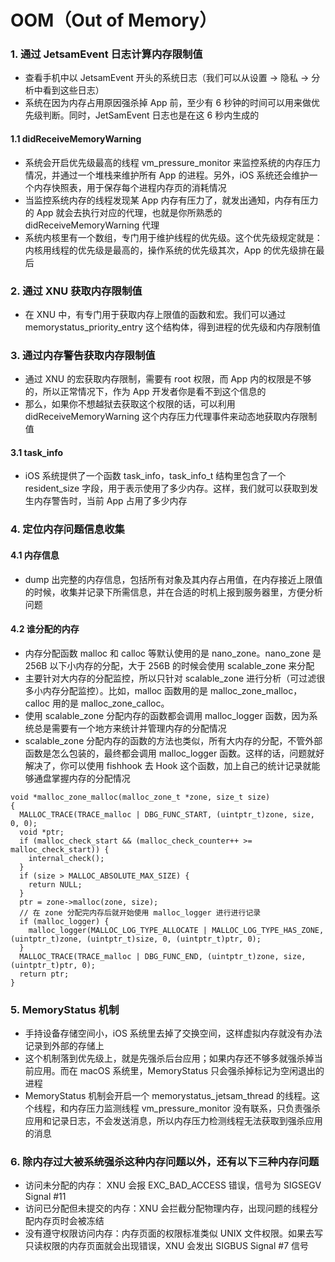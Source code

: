 # OOM（Out of Memory）

### 1. 通过 JetsamEvent 日志计算内存限制值

* 查看手机中以 JetsamEvent 开头的系统日志（我们可以从设置 -> 隐私 -> 分析中看到这些日志）
* 系统在因为内存占用原因强杀掉 App 前，至少有 6 秒钟的时间可以用来做优先级判断。同时，JetSamEvent 日志也是在这 6 秒内生成的

#### 1.1 didReceiveMemoryWarning

* 系统会开启优先级最高的线程 vm_pressure_monitor 来监控系统的内存压力情况，并通过一个堆栈来维护所有 App 的进程。另外，iOS 系统还会维护一个内存快照表，用于保存每个进程内存页的消耗情况
* 当监控系统内存的线程发现某 App 内存有压力了，就发出通知，内存有压力的 App 就会去执行对应的代理，也就是你所熟悉的 didReceiveMemoryWarning 代理
* 系统内核里有一个数组，专门用于维护线程的优先级。这个优先级规定就是：内核用线程的优先级是最高的，操作系统的优先级其次，App 的优先级排在最后

### 2. 通过 XNU 获取内存限制值

* 在 XNU 中，有专门用于获取内存上限值的函数和宏。我们可以通过 memorystatus_priority_entry 这个结构体，得到进程的优先级和内存限制值

### 3. 通过内存警告获取内存限制值

* 通过 XNU 的宏获取内存限制，需要有 root 权限，而 App 内的权限是不够的，所以正常情况下，作为 App 开发者你是看不到这个信息的
* 那么，如果你不想越狱去获取这个权限的话，可以利用 didReceiveMemoryWarning 这个内存压力代理事件来动态地获取内存限制值

#### 3.1 task_info

* iOS 系统提供了一个函数 task_info，task_info_t 结构里包含了一个 resident_size 字段，用于表示使用了多少内存。这样，我们就可以获取到发生内存警告时，当前 App 占用了多少内存


### 4. 定位内存问题信息收集

#### 4.1 内存信息

* dump 出完整的内存信息，包括所有对象及其内存占用值，在内存接近上限值的时候，收集并记录下所需信息，并在合适的时机上报到服务器里，方便分析问题


#### 4.2 谁分配的内存

* 内存分配函数 malloc 和 calloc 等默认使用的是 nano_zone。nano_zone 是 256B 以下小内存的分配，大于 256B 的时候会使用 scalable_zone 来分配
* 主要针对大内存的分配监控，所以只针对 scalable_zone 进行分析（可过滤很多小内存分配监控）。比如，malloc 函数用的是 malloc_zone_malloc，calloc 用的是 malloc_zone_calloc。
* 使用 scalable_zone 分配内存的函数都会调用 malloc_logger 函数，因为系统总是需要有一个地方来统计并管理内存的分配情况
* scalable_zone 分配内存的函数的方法也类似，所有大内存的分配，不管外部函数是怎么包装的，最终都会调用 malloc_logger 函数。这样的话，问题就好解决了，你可以使用 fishhook 去 Hook 这个函数，加上自己的统计记录就能够通盘掌握内存的分配情况

```
void *malloc_zone_malloc(malloc_zone_t *zone, size_t size)
{
  MALLOC_TRACE(TRACE_malloc | DBG_FUNC_START, (uintptr_t)zone, size, 0, 0);
  void *ptr;
  if (malloc_check_start && (malloc_check_counter++ >= malloc_check_start)) {
    internal_check();
  }
  if (size > MALLOC_ABSOLUTE_MAX_SIZE) {
    return NULL;
  }
  ptr = zone->malloc(zone, size);
  // 在 zone 分配完内存后就开始使用 malloc_logger 进行进行记录
  if (malloc_logger) {
    malloc_logger(MALLOC_LOG_TYPE_ALLOCATE | MALLOC_LOG_TYPE_HAS_ZONE, (uintptr_t)zone, (uintptr_t)size, 0, (uintptr_t)ptr, 0);
  }
  MALLOC_TRACE(TRACE_malloc | DBG_FUNC_END, (uintptr_t)zone, size, (uintptr_t)ptr, 0);
  return ptr;
}

```

### 5. MemoryStatus 机制

* 手持设备存储空间小，iOS 系统里去掉了交换空间，这样虚拟内存就没有办法记录到外部的存储上
* 这个机制落到优先级上，就是先强杀后台应用；如果内存还不够多就强杀掉当前应用。而在 macOS 系统里，MemoryStatus 只会强杀掉标记为空闲退出的进程
* MemoryStatus 机制会开启一个 memorystatus_jetsam_thread 的线程。这个线程，和内存压力监测线程 vm_pressure_monitor 没有联系，只负责强杀应用和记录日志，不会发送消息，所以内存压力检测线程无法获取到强杀应用的消息

### 6. 除内存过大被系统强杀这种内存问题以外，还有以下三种内存问题

* 访问未分配的内存： XNU 会报 EXC_BAD_ACCESS 错误，信号为 SIGSEGV Signal #11 
* 访问已分配但未提交的内存：XNU 会拦截分配物理内存，出现问题的线程分配内存页时会被冻结
* 没有遵守权限访问内存：内存页面的权限标准类似 UNIX 文件权限。如果去写只读权限的内存页面就会出现错误，XNU 会发出 SIGBUS Signal #7 信号

